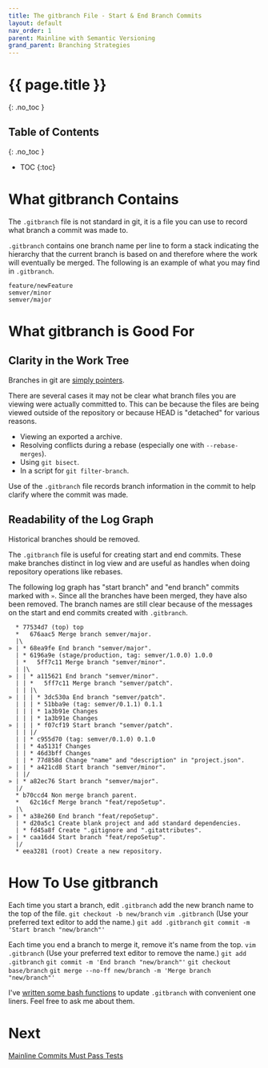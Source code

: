 ```yaml
---
title: The gitbranch File - Start & End Branch Commits
layout: default
nav_order: 1
parent: Mainline with Semantic Versioning
grand_parent: Branching Strategies
---
```

# {{ page.title }}
{: .no_toc }

## Table of Contents
{: .no_toc }

- TOC
{:toc}

# What gitbranch Contains

The `.gitbranch` file is not standard in git, it is a file you can use to record what branch a commit was made to.

`.gitbranch` contains one branch name per line to form a stack indicating the hierarchy that the current branch is based on and therefore where the work will eventually be merged. The following is an example of what you may find in `.gitbranch`.

```
feature/newFeature
semver/minor
semver/major
```

# What gitbranch is Good For

## Clarity in the Work Tree

Branches in git are [simply pointers](../../Core-Concepts.html#refs-and-objects-head-branch-commit-tree-and-blob).

There are several cases it may not be clear what branch files you are viewing were actually committed to. This can be because the files are being viewed outside of the repository or because HEAD is "detached" for various reasons.

* Viewing an exported a archive.
* Resolving conflicts during a rebase (especially one with `--rebase-merges`).
* Using `git bisect`.
* In a script for `git filter-branch`.

Use of the `.gitbranch` file records branch information in the commit to help clarify where the commit was made.

## Readability of the Log Graph

Historical branches should be removed.

The `.gitbranch` file is useful for creating start and end commits.
These make branches distinct in log view and are useful as handles when doing repository operations like rebases.

The following log graph has "start branch" and "end branch" commits marked with `»`. Since all the branches have been merged, they have also been removed. The branch names are still clear because of the messages on the start and end commits created with `.gitbranch`.

```
  * 77534d7 (top) top
  *   676aac5 Merge branch semver/major.
  |\  
» | * 68ea9fe End branch "semver/major".
  | * 6196a9e (stage/production, tag: semver/1.0.0) 1.0.0
  | *   5ff7c11 Merge branch "semver/minor".
  | |\  
» | | * a115621 End branch "semver/minor".
  | | *   5ff7c11 Merge branch "semver/patch".
  | | |\  
» | | | * 3dc530a End branch "semver/patch".
  | | | * 51bba9e (tag: semver/0.1.1) 0.1.1
  | | | * 1a3b91e Changes
  | | | * 1a3b91e Changes
» | | | * f07cf19 Start branch "semver/patch".
  | | |/  
  | | * c955d70 (tag: semver/0.1.0) 0.1.0
  | | * 4a5131f Changes
  | | * 46d3bff Changes
  | | * 77d858d Change "name" and "description" in "project.json".
» | | * a421cd8 Start branch "semver/minor".
  | |/  
» | * a82ec76 Start branch "semver/major".
  |/  
  * b70ccd4 Non merge branch parent.
  *   62c16cf Merge branch "feat/repoSetup".
  |\  
» | * a38e260 End branch "feat/repoSetup".
  | * d20a5c1 Create blank project and add standard dependencies.
  | * fd45a8f Create ".gitignore and ".gitattributes".
» | * caa16d4 Start branch "feat/repoSetup".
  |/  
  * eea3281 (root) Create a new repository.
```

# How To Use gitbranch

Each time you start a branch, edit `.gitbranch` add the new branch name to the top of the file.
`git checkout -b new/branch`
`vim .gitbranch` (Use your preferred text editor to add the name.)
`git add .gitbranch`
`git commit -m 'Start branch "new/branch"'`

Each time you end a branch to merge it, remove it's name from the top.
`vim .gitbranch` (Use your preferred text editor to remove the name.)
`git add .gitbranch`
`git commit -m 'End branch "new/branch"'`
`git checkout base/branch`
`git merge --no-ff new/branch -m 'Merge branch "new/branch"'`

I've [written some bash functions](../../Reid's-git-Tips-and-Scripts.html#conveniently-update-the-gitbranch-file) to update `.gitbranch` with convenient one liners. Feel free to ask me about them.

# Next

[Mainline Commits Must Pass Tests](./Mainline-Commits-Must-Pass-Tests.html)